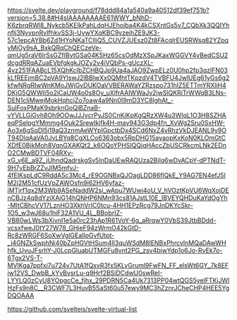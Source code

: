 https://svelte.dev/playground/f78ddd84a1a540a9a40512df39ef751b?version=5.38.8#H4sIAAAAAAAAE61WWY_bNhD-K6zbrqRWl8_Nykcb5KEIkPahLdqHJEhoiba4K4kCSXntGs5v7_CQbXk3QQIYhnflj3NyvpnRvlfhkvSS3j-UywYXqKBC9vzeihZE9JK3-57c1epcAYBb6Zd1HYoNKaTClliQ5_CUVZJUEsz0Zt8FAcqlrEUSRWsq82YZpqyMjOy9sA_BxkQRqChQECzeVe-qmUg5raV6lrSsGZfIBvtGSa04K5Hz65csOdMzXSpJKaxWGGVY4vBedCSU2dcgdRRqAZuaEVbfgkgkJOZy2v4iVQbPs-gUczXL-4vz251FAABcL15XQhKcIbZCHBQJp9Ua4aJAO9ZwpELz0U0hp2fp3qzlFN03kLfREEjmBC2pVA9YIswJ2lBBlwXx0QMhtTKpzdV4TVBFU4JwlUEg61yGs6g2kfwNRgRIwWnKMoJWjGvDUKOaVVBERAWaYZRzspo731hIZ5ETTmYRXliH4DKjG5QWWIi5o2iCaUW4o0s8Oy_uXlfrAAlWWaJv2jwSlQKRiTrWWqB3LNs-DEN1cIiMwejMokHqhcjZo7oaw4a9Nn0I9mD3YC8lghAt_-SuIFoxPMaK9sbrknGoQiBZnaB-vYVLLGiGvh8Oh9OOwJJJycrPyJS0CnKiKpKgQRzXW4u3WIqL1O3H8SZHAeqPSelpgYMmmg4Ouk2Srewlkjfk4H-may943G3dp4fn_XvWg2Sru0SxHW-Ao3x6gSqDl5i19aQ3znmAeWYpIGpctbDx4SCd6NxZ4vRhzVkDJEANL9y9OT94DlqAaVA0JvLBYq8CgXLCo6363obx5RpDHG15ayaopKxKoN0KLOmGtCXDfE0BjkMoh8VqnGXAKQt2_k6OQoYPHSIQQjqHAccZbUSCRkcmLNk2EDnO2CMwBDTVF04RXy-xG_v6E_a9Z_jUhndQadrskgSv5InDaUEwRAQUza2BjIq6wDvACpY-dPTNdT-9H7yEbBrZZvJIM5mfvJ-4fEIKspLdC9RddA5c3Mc4_rE9OGNBxQJOagLDD86flQkE_Y9AG7EN4efJ5IM2j2M51cfUzVpZAWOsfn9i62HV6yfaz-iMTjrf1qx2M3Wb9ASeNaddW2si_wApu7WUwi4oU_V_hVOztKpVU6WqXojDEnCBJz4q8dYziXAiG14hQNHP6NMn93cs81AJstL10E_IBVEYQHDuKaYdOgYh-MItCBhcVV17LznHO3XkhVrIC0tcu-4HH1EPzRcg79JnDKYcSkr-1O5_w3wJ68u1hiF32A1VU_4L_BBobrIZ-VB80wLWs3bXivnI1e5a0rc23hAp1R61VoY-6g_aRrqwY0VbS39JtbBDdd-vcsxfweJ0tY27W78_GHieF94zWrmO42kGtD-Rc8zWRGF6SoXwVglGEaIlpGvfUtpt-_j4GNZkSwphNi40bZpHGVtHSum4lI3quWSdM8lENBxPhrcvInMQaDAwWHhfk_UvuJFsrhY-J0LcpGIuabUTMGFu8vnt2PG_zsv4bjwYdp1o6Jo-RvEk7o-6Tgx2VS-T-MVlKga7ppfxi7u724v7UtA1fQxvR3fx5KLyGruml9FwFN_FF_elsWt6GY_7k8EFiw12VS_DwbB_kYvBvsrLu-q9Hrf2BSiDCdwU0swReI-LYYLQ0zCyU8YOpgcCe_fjhx_29PDRN5Ca4Uk7313PP04wtQGS5yelFTKjJWlHzFs9n8C__R3CWF7L3HuvB5SaSt60u57ewy9MC3hZznrJCheCHP4HEE5YgDQOAAA

https://github.com/sveltejs/svelte-virtual-list
